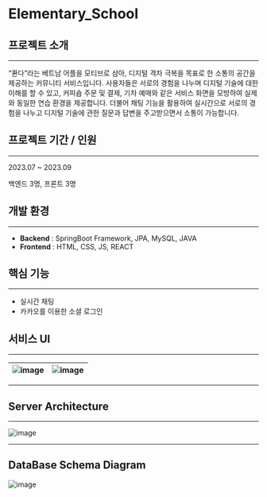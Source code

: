 # Elementary_School

## 프로젝트 소개
---
“콴다”라는 베트남 어플을 모티브로 삼아, 디지털 격차 극복을 목표로 한 소통의 공간을 제공하는 커뮤니티 서비스입니다. 사용자들은 서로의 경험을 나누며 디지털 기술에 대한 이해를 할 수 있고, 커피숍 주문 및 결제, 기차 예매와 같은 서비스 화면을 모방하여 실제와 동일한 연습 환경을 제공합니다. 더불어 채팅 기능을 활용하여 실시간으로 서로의 경험을 나누고 디지털 기술에 관한 질문과 답변을 주고받으면서 소통이 가능합니다. 

## 프로젝트 기간 / 인원
---
2023.07 ~ 2023.09

백엔드 3명, 프론트 3명

## 개발 환경
---
- **Backend** : SpringBoot Framework, JPA, MySQL, JAVA
- **Frontend** : HTML, CSS, JS, REACT

## 핵심 기능
---
- 실시간 채팅
- 카카오를 이용한 소셜 로그인

## 서비스 UI
---

|![image](https://github.com/Like-Lion-NSU/Elementary_School/assets/62410059/86a1afaf-847b-4a3d-bcb3-e190485a3616)|![image](https://github.com/Like-Lion-NSU/Elementary_School/assets/62410059/05262255-8516-4b62-a408-b8eb71a27ec4)|
|:--:|:--:|

---

## Server Architecture
---

![image](https://github.com/Like-Lion-NSU/Elementary_School/assets/62410059/f3d06cc8-afb5-44b6-870f-42ea609bb753)

---

## DataBase Schema Diagram
![image](https://github.com/Like-Lion-NSU/Elementary_School/assets/62410059/f3a0a533-6c36-4b45-86aa-2d415efc4924)
